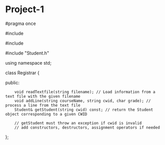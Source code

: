 # Project-1
#pragma once

#include <string>

#include <stdexcept>

#include "Student.h"



using namespace std;



class Registrar {

public:



        void readTextfile(string filename); // Load information from a text file with the given filename
        void addLine(string courseName, string cwid, char grade); // process a line from the text file
        Student& getStudent(string cwid) const; // return the Student object corresponding to a given CWID

        // getStudent must throw an exception if cwid is invalid
        // add constructors, destructors, assignment operators if needed




};

